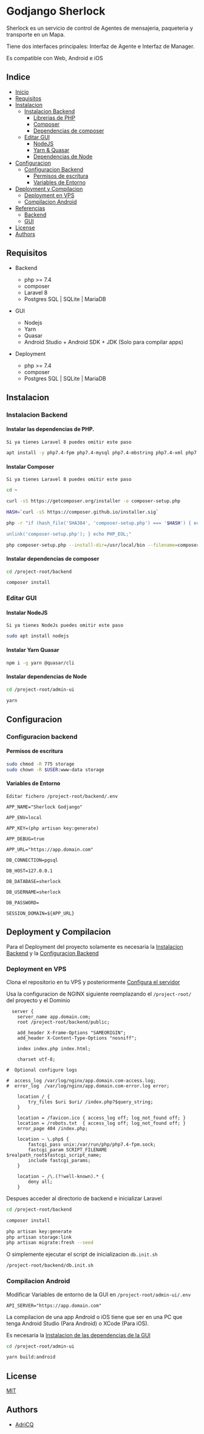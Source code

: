 # Godjango Sherlock

Sherlock es un servicio de control de Agentes de mensajeria, paqueteria y transporte en un Mapa.

Tiene dos interfaces principales: Interfaz de Agente e Interfaz de Manager.

Es compatible con Web, Android e iOS

## Indice

- [Inicio](#godjango-sherlock)
- [Requisitos](#requisitos)
- [Instalacion](#instalacion)
  - [Instalacion Backend](#instalacion-backend)
    - [Librerias de PHP](#instalar-las-dependencias-de-php)
    - [Composer](#instalar-composer)
    - [Dependencias de composer](#instalar-dependencias-de-composer)
  - [Editar GUI](#editar-gui)
    - [NodeJS](#instalar-nodejs)
    - [Yarn & Quasar](#instalar-yarn-quasar)
    - [Dependencias de Node](#instalar-dependencias-de-node)
- [Configuracion](#configuracion)
  - [Configuracion Backend](#configuracion-backend)
    - [Permisos de escritura](#permisos-de-escritura)
    - [Variables de Entorno](#variables-de-entorno)
- [Deployment y Compilacion](#deployment-y-compilacion)
  - [Deployment en VPS](#deployment-y-compilacion)
  - [Compilacion Android](#compilacion-android)
- [Referencias](#documentation)
  - [Backend](./backend/README.md)
  - [GUI](./admin-ui/README.md)
- [License](#license)
- [Authors](#authors)

## Requisitos

- Backend
  - php >= 7.4
  - composer
  - Laravel 8
  - Postgres SQL | SQLite | MariaDB
- GUI

  - Nodejs
  - Yarn
  - Quasar
  - Android Studio + Android SDK + JDK (Solo para compilar apps)

- Deployment
  - php >= 7.4
  - composer
  - Postgres SQL | SQLite | MariaDB

## Instalacion

### Instalacion Backend

#### Instalar las dependencias de PHP.

`Si ya tienes Laravel 8 puedes omitir este paso`

```bash
apt install -y php7.4-fpm php7.4-mysql php7.4-mbstring php7.4-xml php7.4-bcmath php7.4-pgsql
```

#### Instalar Composer

`Si ya tienes Laravel 8 puedes omitir este paso`

```bash
cd ~

curl -sS https://getcomposer.org/installer -o composer-setup.php

HASH=`curl -sS https://composer.github.io/installer.sig`

php -r "if (hash_file('SHA384', 'composer-setup.php') === '$HASH') { echo 'Installer verified'; } else { echo 'Installer corrupt';

unlink('composer-setup.php'); } echo PHP_EOL;"

php composer-setup.php --install-dir=/usr/local/bin --filename=composer
```

#### Instalar dependencias de composer

```bash
cd /project-root/backend

composer install
```

### Editar GUI

#### Instalar NodeJS

`Si ya tienes NodeJs puedes omitir este paso`

```bash
sudo apt install nodejs
```

#### Instalar Yarn Quasar

```bash
npm i -g yarn @quasar/cli
```

#### Instalar dependencias de Node

```bash
cd /project-root/admin-ui

yarn
```

## Configuracion

### Configuracion backend

#### Permisos de escritura

```bash
sudo chmod -R 775 storage
sudo chown -R $USER:www-data storage
```

#### Variables de Entorno

`Editar fichero /project-root/backend/.env`

```code
APP_NAME="Sherlock Godjango"

APP_ENV=local

APP_KEY=(php artisan key:generate)

APP_DEBUG=true

APP_URL="https://app.domain.com"

DB_CONNECTION=pgsql

DB_HOST=127.0.0.1

DB_DATABASE=sherlock

DB_USERNAME=sherlock

DB_PASSWORD=

SESSION_DOMAIN=${APP_URL}
```

## Deployment y Compilacion

Para el Deployment del proyecto solamente es necesaria la [Instalacion Backend](#instalacion-backend) y la [Configuracion Backend](#configuracion-backend)

### Deployment en VPS

Clona el repositorio en tu VPS y posteriormente [Configura el servidor](#configuracion-backend)

Usa la configuracion de NGINX siguiente reemplazando el `/project-root/` del proyecto y el Dominio

```nginx
  server {
    server_name app.domain.com;
    root /project-root/backend/public;

    add_header X-Frame-Options "SAMEORIGIN";
    add_header X-Content-Type-Options "nosniff";

    index index.php index.html;

    charset utf-8;

#  Optional configure logs

#  access_log /var/log/nginx/app.domain.com-access.log;
#  error_log  /var/log/nginx/app.domain.com-error.log error;

    location / {
        try_files $uri $uri/ /index.php?$query_string;
    }

    location = /favicon.ico { access_log off; log_not_found off; }
    location = /robots.txt  { access_log off; log_not_found off; }
    error_page 404 /index.php;

    location ~ \.php$ {
        fastcgi_pass unix:/var/run/php/php7.4-fpm.sock;
        fastcgi_param SCRIPT_FILENAME $realpath_root$fastcgi_script_name;
        include fastcgi_params;
    }

    location ~ /\.(?!well-known).* {
        deny all;
    }
```

Despues acceder al directorio de backend e inicializar Laravel

```bash
cd /project-root/backend

composer install

php artisan key:generate
php artisan storage:link
php artisan migrate:fresh --seed
```

O simplemente ejecutar el script de inicializacion `db.init.sh`

```bash
/project-root/backend/db.init.sh
```

### Compilacion Android

Modificar Variables de entorno de la GUI
en `/project-root/admin-ui/.env`

```env
API_SERVER="https://app.domain.com"
```

La compilacion de una app Android o iOS tiene que ser en una PC que tenga Android Studio (Para Android) o XCode (Para iOS).

Es necesaria la [Instalacion de las dependencias de la GUI](#instalacion-gui)

```bash
cd /project-root/admin-ui

yarn build:android
```

## License

[MIT](https://choosealicense.com/licenses/mit/)

## Authors

- [AdriCQ](https://www.github.com/adricq)
